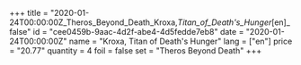 +++
title = "2020-01-24T00:00:00Z_Theros_Beyond_Death_Kroxa,_Titan_of_Death's_Hunger_[en]_false"
id = "cee0459b-9aac-4d2f-abe4-4d5fedde7eb8"
date = "2020-01-24T00:00:00Z"
name = "Kroxa, Titan of Death's Hunger"
lang = ["en"]
price = "20.77"
quantity = 4
foil = false
set = "Theros Beyond Death"
+++

